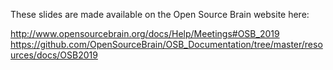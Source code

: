 These slides are made available on the Open Source Brain website here:

http://www.opensourcebrain.org/docs/Help/Meetings#OSB_2019
https://github.com/OpenSourceBrain/OSB_Documentation/tree/master/resources/docs/OSB2019
